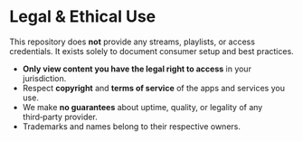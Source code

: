 # Legal & Ethical Use


This repository does **not** provide any streams, playlists, or access credentials. It exists solely to document consumer setup and best practices.


- **Only view content you have the legal right to access** in your jurisdiction.
- Respect **copyright** and **terms of service** of the apps and services you use.
- We make **no guarantees** about uptime, quality, or legality of any third‑party provider.
- Trademarks and names belong to their respective owners.
